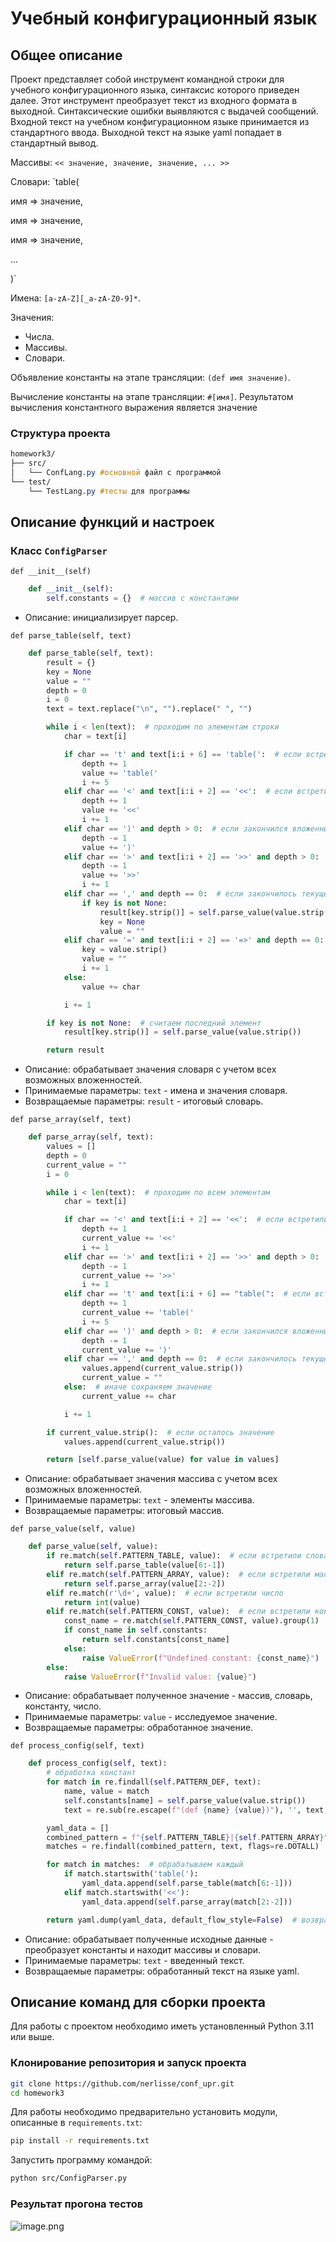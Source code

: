 # Учебный конфигурационный язык  

## Общее описание

Проект представляет собой инструмент командной строки для учебного конфигурационного
языка, синтаксис которого приведен далее. Этот инструмент преобразует текст из
входного формата в выходной. Синтаксические ошибки выявляются с выдачей
сообщений.
Входной текст на учебном конфигурационном языке принимается из
стандартного ввода. Выходной текст на языке yaml попадает в стандартный
вывод.

Массивы: `<< значение, значение, значение, ... >>`

Словари: 
`table(

 имя => значение,

 имя => значение,

 имя => значение,

 ...

)`


Имена: `[a-zA-Z][_a-zA-Z0-9]*`.


Значения:
* Числа.
* Массивы.
* Словари.


Объявление константы на этапе трансляции: `(def имя значение)`.

Вычисление константы на этапе трансляции: `#[имя]`. Результатом вычисления константного выражения является значение

### Структура проекта


```css
homework3/
├── src/
│   └── ConfLang.py #основной файл с программой
└── test/
    └── TestLang.py #тесты для программы
```

## Описание функций и настроек

### Класс **`ConfigParser`**

`def __init__(self)`

```Python
    def __init__(self):
        self.constants = {}  # массив с константами
```

* Описание: инициализирует парсер.

`def parse_table(self, text)`

```Python
    def parse_table(self, text):
        result = {}
        key = None
        value = ""
        depth = 0
        i = 0
        text = text.replace("\n", "").replace(" ", "")

        while i < len(text):  # проходим по элементам строки
            char = text[i]

            if char == 't' and text[i:i + 6] == 'table(':  # если встретился вложенный словарь
                depth += 1
                value += 'table('
                i += 5
            elif char == '<' and text[i:i + 2] == '<<':  # если встретился вложенный массив
                depth += 1
                value += '<<'
                i += 1
            elif char == ')' and depth > 0:  # если закончился вложенный словарь
                depth -= 1
                value += ')'
            elif char == '>' and text[i:i + 2] == '>>' and depth > 0:  # если закончился внутренний массив
                depth -= 1
                value += '>>'
                i += 1
            elif char == ',' and depth == 0:  # если закончилось текущее значение
                if key is not None:
                    result[key.strip()] = self.parse_value(value.strip())
                    key = None
                    value = ""
            elif char == '=' and text[i:i + 2] == '=>' and depth == 0: # если был введен ключ и переход к значению
                key = value.strip()
                value = ""
                i += 1
            else:
                value += char

            i += 1

        if key is not None:  # считаем последний элемент
            result[key.strip()] = self.parse_value(value.strip())

        return result
```

* Описание: обрабатывает значения словаря с учетом всех возможных вложенностей.
* Принимаемые параметры:  `text` - имена и значения словаря.
* Возвращаемые параметры: `result` - итоговый словарь.


`def parse_array(self, text)`

```Python
    def parse_array(self, text):
        values = []
        depth = 0
        current_value = ""
        i = 0

        while i < len(text):  # проходим по всем элементам
            char = text[i]

            if char == '<' and text[i:i + 2] == '<<':  # если встретили вложенный массив
                depth += 1
                current_value += '<<'
                i += 1
            elif char == '>' and text[i:i + 2] == '>>' and depth > 0:  # если закончился вложенный массив
                depth -= 1
                current_value += '>>'
                i += 1
            elif char == 't' and text[i:i + 6] == "table(":  # если встретили вложенный словарь
                depth += 1
                current_value += 'table('
                i += 5
            elif char == ')' and depth > 0:  # если закончился вложенный словарь
                depth -= 1
                current_value += ')'
            elif char == ',' and depth == 0:  # если закончилось текущее значение
                values.append(current_value.strip())
                current_value = ""
            else:  # иначе сохраняем значение
                current_value += char

            i += 1

        if current_value.strip():  # если осталось значение
            values.append(current_value.strip())

        return [self.parse_value(value) for value in values]
```

* Описание: обрабатывает значения массива с учетом всех возможных вложенностей.
* Принимаемые параметры:  `text` - элементы массива.
* Возвращаемые параметры: итоговый массив.

`def parse_value(self, value)`

```Python
    def parse_value(self, value):
        if re.match(self.PATTERN_TABLE, value):  # если встретили словарь
            return self.parse_table(value[6:-1])
        elif re.match(self.PATTERN_ARRAY, value):  # если встретили массив
            return self.parse_array(value[2:-2])
        elif re.match(r'\d+', value):  # если встретили число
            return int(value)
        elif re.match(self.PATTERN_CONST, value):  # если встретили константу
            const_name = re.match(self.PATTERN_CONST, value).group(1)
            if const_name in self.constants:
                return self.constants[const_name]
            else:
                raise ValueError(f"Undefined constant: {const_name}")
        else:
            raise ValueError(f"Invalid value: {value}")
```

* Описание: обрабатывает полученное значение - массив, словарь, константу, число.
* Принимаемые параметры:  `value` - исследуемое значение.
* Возвращаемые параметры: обработанное значение.

`def process_config(self, text)`

```Python
    def process_config(self, text):
        # обработка констант
        for match in re.findall(self.PATTERN_DEF, text):
            name, value = match
            self.constants[name] = self.parse_value(value.strip())
            text = re.sub(re.escape(f"(def {name} {value})"), '', text, count=1)

        yaml_data = []
        combined_pattern = f"{self.PATTERN_TABLE}|{self.PATTERN_ARRAY}"
        matches = re.findall(combined_pattern, text, flags=re.DOTALL)  # находим массивы и словари

        for match in matches:  # обрабатываем каждый
            if match.startswith('table('):
                yaml_data.append(self.parse_table(match[6:-1]))
            elif match.startswith('<<'):
                yaml_data.append(self.parse_array(match[2:-2]))

        return yaml.dump(yaml_data, default_flow_style=False)  # возвращаем в формате yaml
```

* Описание: обрабатывает полученные исходные данные - преобразует константы и находит массивы и словари.
* Принимаемые параметры:  `text` - введенный текст.
* Возвращаемые параметры: обработанный текст на языке yaml.

## Описание команд для сборки проекта

Для работы с проектом необходимо иметь установленный Python 3.11 или выше.

### Клонирование репозитория и запуск проекта

```bash
git clone https://github.com/nerlisse/conf_upr.git
cd homework3
```

Для работы необходимо предварительно установить модули, описанные в `requirements.txt`:

```bash
pip install -r requirements.txt
```

Запустить программу командой:

```bash
python src/ConfigParser.py
```

### Результат прогона тестов

![image.png](https://github.com/user-attachments/assets/d8b6e3eb-1e0c-4e0e-95de-6da3baab699c)
